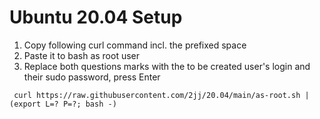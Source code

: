 # Ubuntu 20.04 Setup

1. Copy following curl command incl. the prefixed space
2. Paste it to bash as root user
3. Replace both questions marks with the to be created user's login and their sudo password, press Enter
```
 curl https://raw.githubusercontent.com/2jj/20.04/main/as-root.sh | (export L=? P=?; bash -)
```
